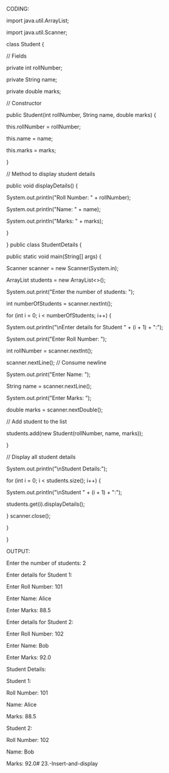 CODING:

import java.util.ArrayList;

import java.util.Scanner;

class Student {

// Fields

private int rollNumber;

private String name;

private double marks;

// Constructor

public Student(int rollNumber, String name, double marks) {

this.rollNumber = rollNumber;

this.name = name;

this.marks = marks;

}

// Method to display student details

public void displayDetails() {

System.out.println("Roll Number: " + rollNumber);

System.out.println("Name: " + name);

System.out.println("Marks: " + marks);

}

}
public class StudentDetails {

public static void main(String[] args) {

Scanner scanner = new Scanner(System.in);

ArrayList<Student> students = new ArrayList<>();

System.out.print("Enter the number of students: ");

int numberOfStudents = scanner.nextInt();

for (int i = 0; i < numberOfStudents; i++) {

System.out.println("\nEnter details for Student " + (i + 1) + ":");

System.out.print("Enter Roll Number: ");

int rollNumber = scanner.nextInt();

scanner.nextLine(); // Consume newline

System.out.print("Enter Name: ");

String name = scanner.nextLine();

System.out.print("Enter Marks: ");

double marks = scanner.nextDouble();

// Add student to the list

students.add(new Student(rollNumber, name, marks));

}

// Display all student details

System.out.println("\nStudent Details:");

for (int i = 0; i < students.size(); i++) {

System.out.println("\nStudent " + (i + 1) + ":");

students.get(i).displayDetails();

}
scanner.close();

}

}

OUTPUT:

Enter the number of students: 2

Enter details for Student 1:

Enter Roll Number: 101

Enter Name: Alice

Enter Marks: 88.5

Enter details for Student 2:

Enter Roll Number: 102

Enter Name: Bob

Enter Marks: 92.0

Student Details:

Student 1:

Roll Number: 101

Name: Alice

Marks: 88.5

Student 2:

Roll Number: 102

Name: Bob

Marks: 92.0# 23.-Insert-and-display
